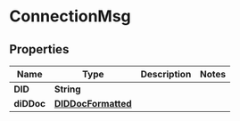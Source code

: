 # ConnectionMsg

## Properties
Name | Type | Description | Notes
------------ | ------------- | ------------- | -------------
**DID** | **String** |  | 
**diDDoc** | [**DIDDocFormatted**](DIDDocFormatted.md) |  | 
